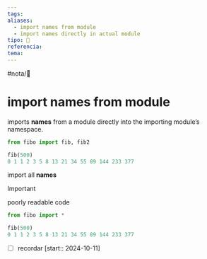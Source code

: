```yaml
---
tags: 
aliases:
  - import names from module
  - import names directly in actual module
tipo: 📑
referencia: 
tema:
---
```


#nota/📑

# import names from module 


imports __names__ from a module directly into the importing module’s namespace.

```python
from fibo import fib, fib2

fib(500)
0 1 1 2 3 5 8 13 21 34 55 89 144 233 377
```



import all __names__

> [!important] 
> poorly readable code

```python
from fibo import *

fib(500)
0 1 1 2 3 5 8 13 21 34 55 89 144 233 377

```

- [ ] recordar  [start:: 2024-10-11]